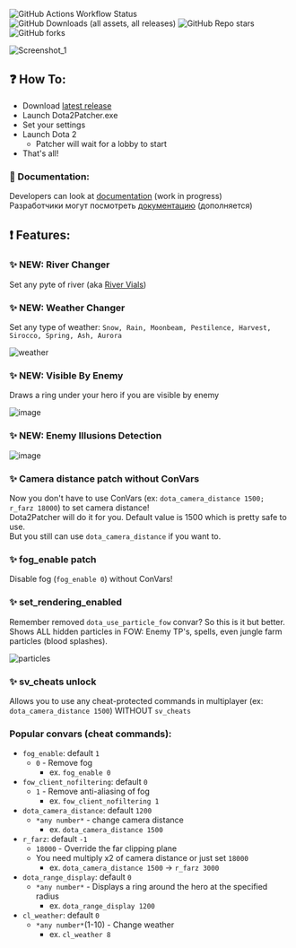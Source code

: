 ![GitHub Actions Workflow Status](https://img.shields.io/github/actions/workflow/status/Wolf49406/Dota2Patcher/msbuild.yml?style=for-the-badge)
![GitHub Downloads (all assets, all releases)](https://img.shields.io/github/downloads/Wolf49406/Dota2Patcher/total?style=for-the-badge)
![GitHub Repo stars](https://img.shields.io/github/stars/Wolf49406/Dota2Patcher?style=for-the-badge)
![GitHub forks](https://img.shields.io/github/forks/Wolf49406/Dota2Patcher?style=for-the-badge)

![Screenshot_1](https://github.com/user-attachments/assets/4d5d5d69-e3e5-4b6b-8ee3-b35683bc7e64)

## ❓ How To:
* Download [latest release](https://github.com/Wolf49406/Dota2Patcher/releases/latest)
* Launch Dota2Patcher.exe
* Set your settings
* Launch Dota 2
	* Patcher will wait for a lobby to start
* That's all!

### 🧾 Documentation:  

Developers can look at [documentation](https://wolf49406.github.io/Dota2Patcher/) (work in progress)  
Разработчики могут посмотреть [документацию](https://wolf49406.github.io/Dota2Patcher/) (дополняется)  

## ❗ Features:

### ✨ NEW: River Changer
Set any pyte of river (aka [River Vials](https://dota2.fandom.com/wiki/River_Vials))

### ✨ NEW: Weather Changer
Set any type of weather: `Snow, Rain, Moonbeam, Pestilence, Harvest, Sirocco, Spring, Ash, Aurora`  

![weather](https://github.com/user-attachments/assets/54b801b6-eb5a-427b-abce-f3268780d759)

### ✨ NEW: Visible By Enemy  
Draws a ring under your hero if you are visible by enemy

![image](https://github.com/user-attachments/assets/051de205-f4fb-440b-b04a-81db3c65bca6)

### ✨ NEW: Enemy Illusions Detection

![image](https://github.com/user-attachments/assets/68fd753a-8f16-439f-9bfa-54542169a9a9)

### ✨ Camera distance patch without ConVars
Now you don't have to use ConVars (ex: `dota_camera_distance 1500; r_farz 18000`) to set camera distance!  
Dota2Patcher will do it for you. Default value is 1500 which is pretty safe to use.  
But you still can use `dota_camera_distance` if you want to.

### ✨ fog_enable patch
Disable fog (`fog_enable 0`) without ConVars!

### ✨ set_rendering_enabled
Remember removed `dota_use_particle_fow` convar? So this is it but better.  
Shows ALL hidden particles in FOW: Enemy TP's, spells, even jungle farm particles (blood splashes).  

![particles](https://i.ibb.co/L08kLBZ/photo-2025-01-04-23-41-17.jpg)

### ✨ sv_cheats unlock
Allows you to use any cheat-protected commands in multiplayer (ex: `dota_camera_distance 1500`) WITHOUT `sv_cheats`

### Popular convars (cheat commands):
* `fog_enable`: default `1`
	* `0` - Remove fog
		* ex. `fog_enable 0`
* `fow_client_nofiltering`: default `0`
	* `1` - Remove anti-aliasing of fog
		* ex. `fow_client_nofiltering 1`
* `dota_camera_distance`: default `1200`
	* `*any number*` - change camera distance
		* ex. `dota_camera_distance 1500`
* `r_farz`: default `-1`
	* `18000` - Override the far clipping plane
	* You need multiply x2 of camera distance or just set `18000`
		* ex. `dota_camera_distance 1500` -> `r_farz 3000`
* `dota_range_display`: default `0`
	* `*any number*` - Displays a ring around the hero at the specified radius
		* ex. `dota_range_display 1200`
* `cl_weather`: default `0`
	* `*any number*`(1-10) - Change weather
		* ex. `cl_weather 8`
